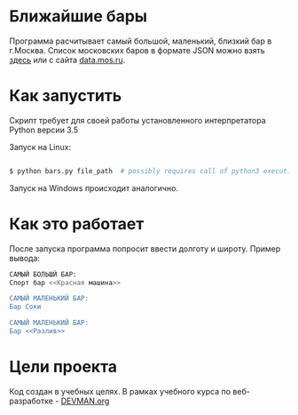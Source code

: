 # Ближайшие бары

Программа расчитывает самый большой, маленький, близкий бар в г.Москва. Список московских баров в формате JSON можно взять [здесь](https://devman.org/media/filer_public/95/74/957441dc-78df-4c99-83b2-e93dfd13c2fa/bars.json) или с сайта [data.mos.ru](https://data.mos.ru/). 

# Как запустить

Скрипт требует для своей работы установленного интерпретатора Python версии 3.5


Запуск на Linux:

```bash

$ python bars.py file_path  # possibly requires call of python3 executive instead of just python

```

Запуск на Windows происходит аналогично.

# Как это работает

После запуска программа попросит ввести долготу и широту.
Пример вывода:
```bash
САМЫЙ БОЛЬШЙ БАР:
Спорт бар <<Красная машина>>

САМЫЙ МАЛЕНЬКИЙ БАР:
Бар Соки

САМЫЙ МАЛЕНЬКИЙ БАР:
Бар <<Разлив>>
```

# Цели проекта

Код создан в учебных целях. В рамках учебного курса по веб-разработке - [DEVMAN.org](https://devman.org)
